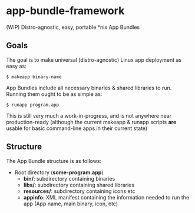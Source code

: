 # app-bundle-framework
(WIP) Distro-agnostic, easy, portable *nix App Bundles

## Goals
The goal is to make universal (distro-agnostic) Linux app deployment as easy as:

`$ makeapp binary-name`

App Bundles include all necessary binaries & shared libraries to run. Running them ought to be as simple as:

`$ runapp program.app`

This is still very much a work-in-progress, and is not anywhere near production-ready (although the current makeapp & runapp scripts **are** usable for basic command-line apps in their current state)


## Structure

The App Bundle structure is as follows:

  - Root directory (**some-program.app**)
    - **bin/**: subdirectory containing binaries
    - **libs/**: subdirectory containing shared libraries
    - **resources/**: subdirectory containing icons etc
    - **appinfo**: XML manifest containing the information needed to run the app (App name, main binary, icon, etc)
